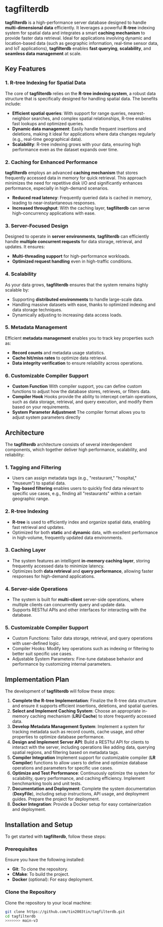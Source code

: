# tagfilterdb

**tagfilterdb** is a high-performance server database designed to handle **multi-dimensional data** efficiently. It leverages a powerful **R-tree** indexing system for spatial data and integrates a smart **caching mechanism** to provide faster data retrieval. Ideal for applications involving dynamic and location-based data (such as geographic information, real-time sensor data, and IoT applications), **tagfilterdb** enables **fast querying**, **scalability**, and **seamless data management** at scale.

## Key Features

### 1. **R-tree Indexing for Spatial Data**
The core of **tagfilterdb** relies on the **R-tree indexing system**, a robust data structure that is specifically designed for handling spatial data. The benefits include:
- **Efficient spatial queries**: With support for range queries, nearest-neighbor searches, and complex spatial relationships, R-tree enables fast lookups and optimized queries.
- **Dynamic data management**: Easily handle frequent insertions and deletions, making it ideal for applications where data changes regularly (e.g., real-time geographical data).
- **Scalability**: R-tree indexing grows with your data, ensuring high performance even as the dataset expands over time.

### 2. **Caching for Enhanced Performance**
**tagfilterdb** employs an advanced **caching mechanism** that stores frequently accessed data in memory for quick retrieval. This approach minimizes the need for repetitive disk I/O and significantly enhances performance, especially in high-demand scenarios.
- **Reduced read latency**: Frequently queried data is cached in memory, leading to near-instantaneous responses.
- **Increased throughput**: With the caching layer, **tagfilterdb** can serve high-concurrency applications with ease.

### 3. **Server-Focused Design**
Designed to operate in **server environments**, **tagfilterdb** can efficiently handle **multiple concurrent requests** for data storage, retrieval, and updates. It ensures:
- **Multi-threading support** for high-performance workloads.
- **Optimized request handling** even in high-traffic conditions.

### 4. **Scalability**
As your data grows, **tagfilterdb** ensures that the system remains highly scalable by:
- Supporting **distributed environments** to handle large-scale data.
- Handling massive datasets with ease, thanks to optimized indexing and data storage techniques.
- Dynamically adjusting to increasing data access loads.

### 5. **Metadata Management**
Efficient **metadata management** enables you to track key properties such as:
- **Record counts** and metadata usage statistics.
- **Cache hit/miss rates** to optimize data retrieval.
- **Data integrity verification** to ensure reliability across operations.

### 6. **Customizable Compiler Support**
- **Custom Function** With compiler support, you can define custom functions to adjust how the database stores, retrieves, or filters data.
- **Compiler Hook** Hooks provide the ability to intercept certain operations, such as data storage, retrieval, and query execution, and modify them based on your requirements.
- **System Parameter Adjustment** The compiler format allows you to adjust system parameters directly


## Architecture

The **tagfilterdb** architecture consists of several interdependent components, which together deliver high performance, scalability, and reliability:

### 1. **Tagging and Filtering**
- Users can assign metadata tags (e.g., "restaurant," "hospital," "museum") to spatial data.
- **Tag-based filtering** enables users to quickly find data relevant to specific use cases, e.g., finding all "restaurants" within a certain geographic range.

### 2. **R-tree Indexing**
- **R-tree** is used to efficiently index and organize spatial data, enabling fast retrieval and updates.
- Optimized for both **static** and **dynamic** data, with excellent performance in high-volume, frequently updated data environments.

### 3. **Caching Layer**
- The system features an intelligent **in-memory caching layer**, storing frequently accessed data to minimize latency.
- Optimizes both **data retrieval** and **query performance**, allowing faster responses for high-demand applications.

### 4. **Server-side Operations**
- The system is built for **multi-client** server-side operations, where multiple clients can concurrently query and update data.
- Supports RESTful APIs and other interfaces for interacting with the database.

### 5. **Customizable Compiler Support**
- Custom Functions: Tailor data storage, retrieval, and query operations with user-defined logic.
- Compiler Hooks: Modify key operations such as indexing or filtering to better suit specific use cases.
- Adjustable System Parameters: Fine-tune database behavior and performance by customizing internal parameters.

## Implementation Plan

The development of **tagfilterdb** will follow these steps:

1. **Complete the R-tree Implementation**: Finalize the R-tree data structure and ensure it supports efficient insertions, deletions, and spatial queries.
2. **Select and Implement Caching System**: Choose an appropriate in-memory caching mechanism (**LRU Cache**) to store frequently accessed data.
3. **Develop Metadata Management System**: Implement a system for tracking metadata such as record counts, cache usage, and other properties to optimize database performance.
4. **Design and Implement Server API**: Build a RESTful API for clients to interact with the server, including operations like adding data, querying spatial regions, and filtering based on metadata tags.
5.  **Compiler Integration** Implement support for customizable compiler (**LR Compiler**) functions to allow users to define and optimize database operations and parameters for specific use cases.
6. **Optimize and Test Performance**: Continuously optimize the system for scalability, query performance, and caching efficiency. Implement benchmarking tools and unit tests.
7. **Documentation and Deployment**: Complete the system documentation (**DoxyFile**), including setup instructions, API usage, and deployment guides. Prepare the project for deployment.
8. **Docker Integration**: Provide a Docker setup for easy containerization and deployment.

## Installation and Setup

To get started with **tagfilterdb**, follow these steps:

### Prerequisites
Ensure you have the following installed:
- **Git**: To clone the repository.
- **CMake**: To build the project.
- **Docker** (optional): For easy deployment.

### Clone the Repository
Clone the repository to your local machine:
```bash
git clone https://github.com/tin2003tin/tagfilterdb.git
cd tagfilterdb
>>>>>>> main-v3
